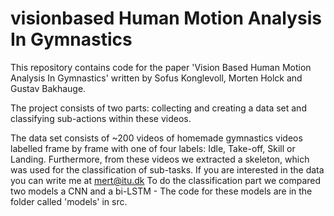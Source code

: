 # visionbased Human Motion Analysis In Gymnastics

This repository contains code for the paper 'Vision Based Human Motion Analysis In Gymnastics' written by Sofus Konglevoll, Morten Holck and Gustav Bakhauge. 

The project consists of two parts: collecting and creating a data set and classifying sub-actions within these videos.

The data set consists of ~200 videos of homemade gymnastics videos labelled frame by frame with one of four labels: Idle, Take-off, Skill or Landing. Furthermore, from these videos we extracted a skeleton, which was used for the classification of sub-tasks. If you are interested in the data you can write me at mert@itu.dk
To do the classification part we compared two models a CNN and a bi-LSTM - The code for these models are in the folder called 'models' in src.
